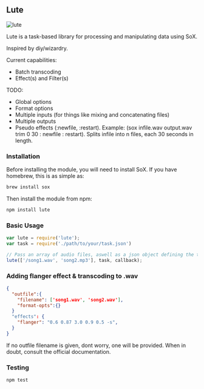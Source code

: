## Lute 

![lute](https://raw.github.com/lyaunzbe/lute/master/lute.jpeg)

Lute is a task-based library for processing and manipulating data using SoX.

Inspired by diy/wizardry.

Current capabilities:
* Batch transcoding
* Effect(s) and Filter(s)

TODO:
* Global options
* Format options
* Multiple inputs (for things like mixing and concatenating files)
* Multiple outputs
* Pseudo effects (:newfile, :restart). Example: (sox infile.wav output.wav trim 0 30 : newfile : restart). Splits infile into n files, each 30 seconds in length. 

### Installation

Before installing the module, you will need to install SoX. If you have homebrew, this is as simple as:
```bash
brew install sox
```

Then install the module from npm:

```bash
npm install lute
```

### Basic Usage
```javascript
var lute = require('lute');
var task = require('./path/to/your/task.json')

// Pass an array of audio files, aswell as a json object defining the tasks to execute on these files
lute(['/song1.wav', 'song2.mp3'], task, callback);
```

### Adding flanger effect & transcoding to .wav
```json
{
  "outfile":{
    "filename": ['song1.wav', 'song2.wav'],
    "format-opts":{}
  }
  "effects": {
    "flanger": "0.6 0.87 3.0 0.9 0.5 -s",
  }
}
```


If no outfile filename is given, dont worry, one will be provided.
When in doubt, consult the official documentation.

### Testing
```bash
npm test
```
